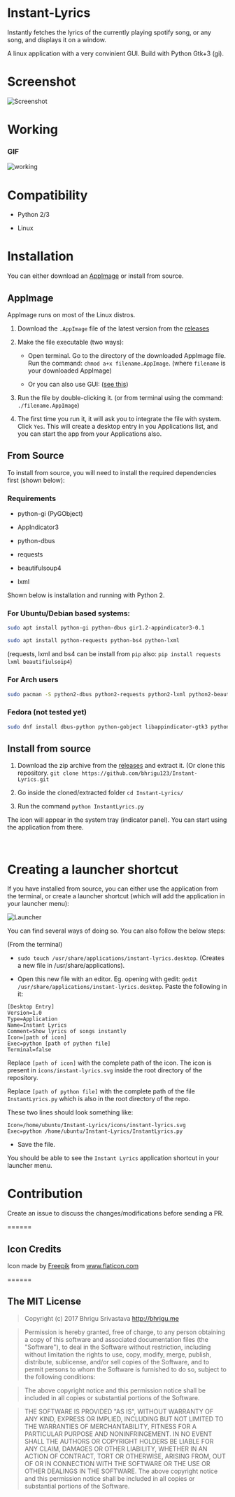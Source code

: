 # Instant-Lyrics

Instantly fetches the lyrics of the currently playing spotify song, or any song, and displays it on a window.

A linux application with a very convinient GUI. Build with Python Gtk+3 (gi).

# Screenshot
![Screenshot](https://cloud.githubusercontent.com/assets/6123105/23824316/3fe58044-069a-11e7-804e-180ea4041002.jpeg)

# Working
### GIF
![working](https://cloud.githubusercontent.com/assets/6123105/23824730/e0e0829e-06a1-11e7-8d57-3235c4266f2c.gif)


# Compatibility

* Python 2/3

* Linux


# Installation
You can either download an [AppImage](http://appimage.org/) or install from source.

## AppImage

AppImage runs on most of the Linux distros.

1. Download the `.AppImage` file of the latest version from the [releases]()

2. Make the file executable (two ways):
    
    * Open terminal. Go to the directory of the downloaded AppImage file. Run the command:
        `chmod a+x filename.AppImage`. (where `filename` is your downloaded AppImage)

    * Or you can also use GUI: ([see this](http://discourse.appimage.org/t/how-to-make-an-appimage-executable/80))

3. Run the file by double-clicking it. (or from terminal using the command: `./filename.AppImage`)

4. The first time you run it, it will ask you to integrate the file with system. Click `Yes`. This will create a desktop entry in you Applications list, and you can start the app from your Applications also.


## From Source

To install from source, you will need to install the required dependencies first (shown below):

### Requirements

* python-gi (PyGObject)

* AppIndicator3

* python-dbus

* requests

* beautifulsoup4

* lxml


Shown below is installation and running with Python 2.

### For Ubuntu/Debian based systems:

``` sh
sudo apt install python-gi python-dbus gir1.2-appindicator3-0.1
```

``` sh
sudo apt install python-requests python-bs4 python-lxml
```

(requests, lxml and bs4 can be install from `pip` also: `pip install requests lxml beautifiulsoip4`)

### For Arch users

``` sh
sudo pacman -S python2-dbus python2-requests python2-lxml python2-beautifulsoup4 python2-gobject libappindicator-gtk3
```

### Fedora (not tested yet)

``` sh
sudo dnf install dbus-python python-gobject libappindicator-gtk3 python2-requests python-beautifulsoup4 python2-lxml
```

## Install from source

1. Download the zip archive from the [releases]() and extract it. (Or clone this repository. `git clone https://github.com/bhrigu123/Instant-Lyrics.git`

2. Go inside the cloned/extracted folder `cd Instant-Lyrics/`

3. Run the command `python InstantLyrics.py`

The icon will appear in the system tray (indicator panel). You can start using the application from there.

<br>

# Creating a launcher shortcut

If you have installed from source, you can either use the application from the terminal, or create a launcher shortcut (which will add the application in your launcher menu):

![Launcher](https://cloud.githubusercontent.com/assets/6123105/23824317/4735e83e-069a-11e7-8b1e-2814632bb3aa.jpeg)

You can find several ways of doing so. You can also follow the below steps:

(From the terminal)

* `sudo touch /usr/share/applications/instant-lyrics.desktop`. (Creates a new file in /usr/share/applications).

* Open this new file with an editor. Eg. opening with gedit: `gedit /usr/share/applications/instant-lyrics.desktop`. Paste the following in it:

```
[Desktop Entry]
Version=1.0
Type=Application
Name=Instant Lyrics
Comment=Show lyrics of songs instantly
Icon=[path of icon]
Exec=python [path of python file]
Terminal=false
```

Replace `[path of icon]` with the complete path of the icon. The icon is present in `icons/instant-lyrics.svg` inside the root directory of the repository.

Replace `[path of python file]` with the complete path of the file `InstantLyrics.py` which is also in the root directory of the repo.

These two lines should look something like:

```
Icon=/home/ubuntu/Instant-Lyrics/icons/instant-lyrics.svg
Exec=python /home/ubuntu/Instant-Lyrics/InstantLyrics.py
```

* Save the file.

You should be able to see the `Instant Lyrics` application shortcut in your launcher menu.


# Contribution
Create an issue to discuss the changes/modifications before sending a PR.

======
## Icon Credits
Icon made by [Freepik](http://www.freepik.com/) from www.flaticon.com

======

## The MIT License
> Copyright (c) 2017 Bhrigu Srivastava http://bhrigu.me

> Permission is hereby granted, free of charge, to any person obtaining a copy
of this software and associated documentation files (the "Software"), to deal
in the Software without restriction, including without limitation the rights
to use, copy, modify, merge, publish, distribute, sublicense, and/or sell
copies of the Software, and to permit persons to whom the Software is
furnished to do so, subject to the following conditions:

> The above copyright notice and this permission notice shall be included in
all copies or substantial portions of the Software.

> THE SOFTWARE IS PROVIDED "AS IS", WITHOUT WARRANTY OF ANY KIND, EXPRESS OR
IMPLIED, INCLUDING BUT NOT LIMITED TO THE WARRANTIES OF MERCHANTABILITY,
FITNESS FOR A PARTICULAR PURPOSE AND NONINFRINGEMENT. IN NO EVENT SHALL THE
AUTHORS OR COPYRIGHT HOLDERS BE LIABLE FOR ANY CLAIM, DAMAGES OR OTHER
LIABILITY, WHETHER IN AN ACTION OF CONTRACT, TORT OR OTHERWISE, ARISING FROM,
OUT OF OR IN CONNECTION WITH THE SOFTWARE OR THE USE OR OTHER DEALINGS IN
THE SOFTWARE.
The above copyright notice and this permission notice shall be included in all copies or substantial portions of the Software.

